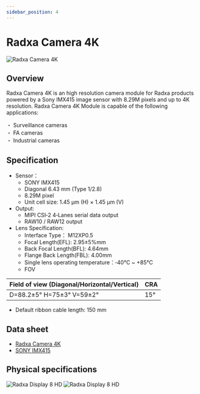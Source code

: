 ```yaml
---
sidebar_position: 4
---
```


# Radxa Camera 4K

![Radxa Camera 4K](/img/accessories/camera-4k.webp)

## Overview

Radxa Camera 4K is an high resolution camera module for Radxa products powered by a Sony IMX415 image sensor with 8.29M pixels and up to 4K resolution. Radxa Camera 4K Module is capable of the following applications:

・ Surveillance cameras  
・ FA cameras  
・ Industrial cameras

## Specification

- Sensor：
  - SONY IMX415
  - Diagonal 6.43 mm (Type 1/2.8)
  - 8.29M pixel
  - Unit cell size: 1.45 µm (H) × 1.45 µm (V)
- Output:
  - MIPI CSI‑2 4‑Lanes serial data output
  - RAW10 / RAW12 output
- Lens Specification:
  - Interface Type： M12XP0.5
  - Focal Length(EFL): 2.95±5%mm
  - Back Focal Length(BFL): 4.64mm
  - Flange Back Length(FBL): 4.00mm
  - Single lens operating temperature：‑40°C ~ +85°C
  - FOV

| Field of view (Diagonal/Horizontal/Vertical) | CRA |
| -------------------------------------------- | --- |
| D=88.2±5° H=75±3° V=59±2°                    | 15° |

- Default ribbon cable length: 150 mm

## Data sheet

- [Radxa Camera 4K](https://dl.radxa.com/accessories/camera-4k/radxa_camera_4k_product_brief_Revision_1.0.pdf)
- [SONY IMX415](https://dl.radxa.com/accessories/camera-4k/IMX415-AAQR-C_Datasheet_E19504.pdf)

## Physical specifications

![Radxa Display 8 HD](/img/accessories/camera-4k-spec-1.webp)
![Radxa Display 8 HD](/img/accessories/camera-4k-spec-2.webp)
